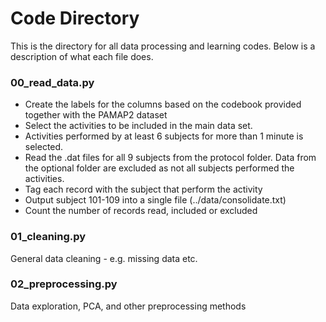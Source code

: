 # Code Directory

This is the directory for all data processing and learning codes. Below is a description of what each file does. 

### 00_read_data.py
* Create the labels for the columns based on the codebook provided together with the PAMAP2 dataset
* Select the activities to be included in the main data set. 
* Activities performed by at least 6 subjects for more than 1 minute is selected.
* Read the .dat files for all 9 subjects from the protocol folder. Data from the optional folder are excluded as not all subjects performed the activities. 
* Tag each record with the subject that perform the activity
* Output subject 101-109 into a single file (../data/consolidate.txt)
* Count the number of records read, included or excluded

### 01_cleaning.py
General data cleaning - e.g. missing data etc.

### 02_preprocessing.py
Data exploration, PCA, and other preprocessing methods

